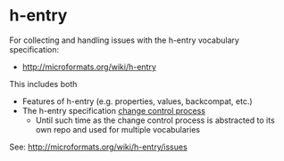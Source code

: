 # h-entry
For collecting and handling issues with the h-entry vocabulary specification: 
* http://microformats.org/wiki/h-entry

This includes both 
* Features of h-entry (e.g. properties, values, backcompat, etc.)
* The h-entry specification [change control process](https://microformats.org/wiki/h-entry#change_control)
  * Until such time as the change control process is abstracted to its own repo and used for multiple vocabularies

See:  http://microformats.org/wiki/h-entry/issues
